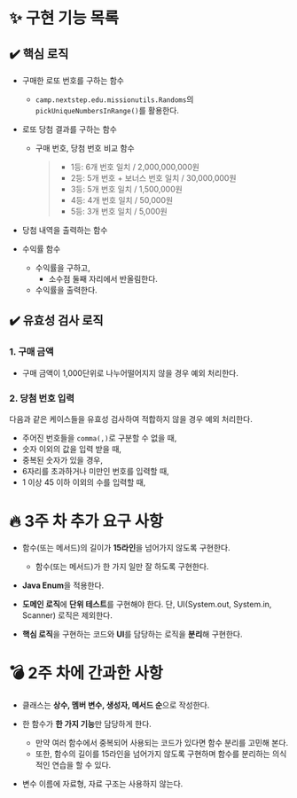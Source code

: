# ✨ 구현 기능 목록

## ✔️ 핵심 로직

- 구매한 로또 번호를 구하는 함수
    - `camp.nextstep.edu.missionutils.Randoms`의 `pickUniqueNumbersInRange()`를 활용한다.


- 로또 당첨 결과를 구하는 함수
    - 구매 번호, 당첨 번호 비교 함수
      > - 1등: 6개 번호 일치 / 2,000,000,000원
      > - 2등: 5개 번호 + 보너스 번호 일치 / 30,000,000원
      > - 3등: 5개 번호 일치 / 1,500,000원
      > - 4등: 4개 번호 일치 / 50,000원
      > - 5등: 3개 번호 일치 / 5,000원


- 당첨 내역을 출력하는 함수


- 수익률 함수
    - 수익률을 구하고,
        - 소수점 둘째 자리에서 반올림한다.
    - 수익률을 출력한다.

## ✔️ 유효성 검사 로직

### 1. 구매 금액

- 구매 금액이 1,000단위로 나누어떨어지지 않을 경우 예외 처리한다.

### 2. 당첨 번호 입력

다음과 같은 케이스들을 유효성 검사하여 적합하지 않을 경우 예외 처리한다.

- 주어진 번호들을 `comma(,)`로 구분할 수 없을 때,
- 숫자 이외의 값을 입력 받을 때,
- 중복된 숫자가 있을 경우,
- 6자리를 초과하거나 미만인 번호를 입력할 때,
- 1 이상 45 이하 이외의 수를 입력할 때,

# 🔥 3주 차 추가 요구 사항

- 함수(또는 메서드)의 길이가 **15라인**을 넘어가지 않도록 구현한다.
    - 함수(또는 메서드)가 한 가지 일만 잘 하도록 구현한다.


- **Java Enum**을 적용한다.


- **도메인 로직**에 **단위 테스트**를 구현해야 한다. 단, UI(System.out, System.in, Scanner) 로직은 제외한다.


- **핵심 로직**을 구현하는 코드와 **UI**를 담당하는 로직을 **분리**해 구현한다.

# 💣 2주 차에 간과한 사항

- 클래스는 **상수, 멤버 변수, 생성자, 메서드 순**으로 작성한다.


- 한 함수가 **한 가지 기능**만 담당하게 한다.
    - 만약 여러 함수에서 중복되어 사용되는 코드가 있다면 함수 분리를 고민해 본다.
    - 또한, 함수의 길이를 15라인을 넘어가지 않도록 구현하며 함수를 분리하는 의식적인 연습을 할 수 있다.


- 변수 이름에 자료형, 자료 구조는 사용하지 않는다.
